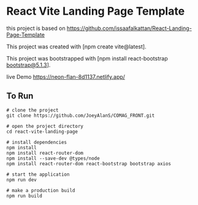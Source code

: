 # React Vite Landing Page Template

this project is based on https://github.com/issaafalkattan/React-Landing-Page-Template

This project was created with [npm create vite@latest].

This project was bootstrapped with [npm install react-bootstrap bootstrap@5.1.3].

live Demo https://neon-flan-8d1137.netlify.app/


## To Run


```
# clone the project
git clone https://github.com/JoeyAlanS/COMAG_FRONT.git

# open the project directory
cd react-vite-landing-page

# install dependencies
npm install
npm install react-router-dom
npm install --save-dev @types/node
npm install react-router-dom react-bootstrap bootstrap axios

# start the application
npm run dev

# make a production build
npm run build
```

